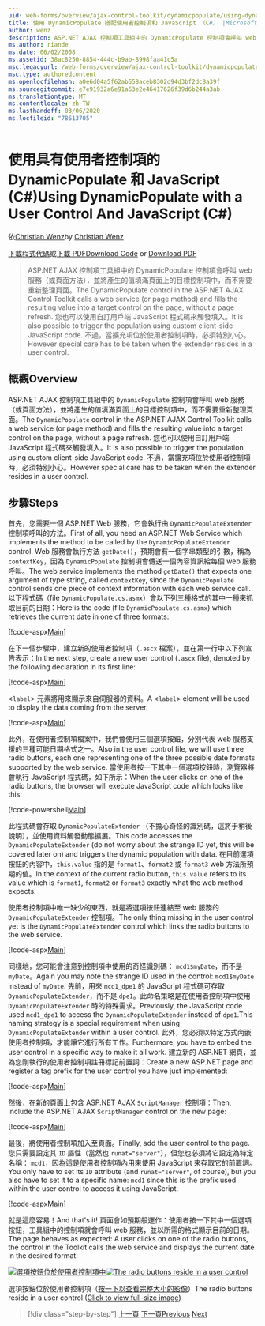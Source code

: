 ```yaml
---
uid: web-forms/overview/ajax-control-toolkit/dynamicpopulate/using-dynamicpopulate-with-a-user-control-and-javascript-cs
title: 使用 DynamicPopulate 搭配使用者控制項和 JavaScript （C#） |Microsoft Docs
author: wenz
description: ASP.NET AJAX 控制項工具組中的 DynamicPopulate 控制項會呼叫 web 服務（或頁面方法），並將產生的值填滿至 t ... 的目標控制項
ms.author: riande
ms.date: 06/02/2008
ms.assetid: 38ac8250-8854-444c-b9ab-8998faa41c5a
msc.legacyurl: /web-forms/overview/ajax-control-toolkit/dynamicpopulate/using-dynamicpopulate-with-a-user-control-and-javascript-cs
msc.type: authoredcontent
ms.openlocfilehash: a0e6d04a5f62ab558aceb8302d94d3bf2dc8a39f
ms.sourcegitcommit: e7e91932a6e91a63e2e46417626f39d6b244a3ab
ms.translationtype: MT
ms.contentlocale: zh-TW
ms.lasthandoff: 03/06/2020
ms.locfileid: "78613705"
---
```

# <a name="using-dynamicpopulate-with-a-user-control-and-javascript-c"></a><span data-ttu-id="842a0-103">使用具有使用者控制項的 DynamicPopulate 和 JavaScript (C#)</span><span class="sxs-lookup"><span data-stu-id="842a0-103">Using DynamicPopulate with a User Control And JavaScript (C#)</span></span>

<span data-ttu-id="842a0-104">依[Christian Wenz](https://github.com/wenz)</span><span class="sxs-lookup"><span data-stu-id="842a0-104">by [Christian Wenz](https://github.com/wenz)</span></span>

<span data-ttu-id="842a0-105">[下載程式代碼](https://download.microsoft.com/download/d/8/f/d8f2f6f9-1b7c-46ad-9252-e1fc81bdea3e/dynamicpopulate2.cs.zip)或[下載 PDF](https://download.microsoft.com/download/b/6/a/b6ae89ee-df69-4c87-9bfb-ad1eb2b23373/dynamicpopulate2CS.pdf)</span><span class="sxs-lookup"><span data-stu-id="842a0-105">[Download Code](https://download.microsoft.com/download/d/8/f/d8f2f6f9-1b7c-46ad-9252-e1fc81bdea3e/dynamicpopulate2.cs.zip) or [Download PDF](https://download.microsoft.com/download/b/6/a/b6ae89ee-df69-4c87-9bfb-ad1eb2b23373/dynamicpopulate2CS.pdf)</span></span>

> <span data-ttu-id="842a0-106">ASP.NET AJAX 控制項工具組中的 DynamicPopulate 控制項會呼叫 web 服務（或頁面方法），並將產生的值填滿頁面上的目標控制項中，而不需要重新整理頁面。</span><span class="sxs-lookup"><span data-stu-id="842a0-106">The DynamicPopulate control in the ASP.NET AJAX Control Toolkit calls a web service (or page method) and fills the resulting value into a target control on the page, without a page refresh.</span></span> <span data-ttu-id="842a0-107">您也可以使用自訂用戶端 JavaScript 程式碼來觸發填入。</span><span class="sxs-lookup"><span data-stu-id="842a0-107">It is also possible to trigger the population using custom client-side JavaScript code.</span></span> <span data-ttu-id="842a0-108">不過，當擴充項位於使用者控制項時，必須特別小心。</span><span class="sxs-lookup"><span data-stu-id="842a0-108">However special care has to be taken when the extender resides in a user control.</span></span>

## <a name="overview"></a><span data-ttu-id="842a0-109">概觀</span><span class="sxs-lookup"><span data-stu-id="842a0-109">Overview</span></span>

<span data-ttu-id="842a0-110">ASP.NET AJAX 控制項工具組中的 `DynamicPopulate` 控制項會呼叫 web 服務（或頁面方法），並將產生的值填滿頁面上的目標控制項中，而不需要重新整理頁面。</span><span class="sxs-lookup"><span data-stu-id="842a0-110">The `DynamicPopulate` control in the ASP.NET AJAX Control Toolkit calls a web service (or page method) and fills the resulting value into a target control on the page, without a page refresh.</span></span> <span data-ttu-id="842a0-111">您也可以使用自訂用戶端 JavaScript 程式碼來觸發填入。</span><span class="sxs-lookup"><span data-stu-id="842a0-111">It is also possible to trigger the population using custom client-side JavaScript code.</span></span> <span data-ttu-id="842a0-112">不過，當擴充項位於使用者控制項時，必須特別小心。</span><span class="sxs-lookup"><span data-stu-id="842a0-112">However special care has to be taken when the extender resides in a user control.</span></span>

## <a name="steps"></a><span data-ttu-id="842a0-113">步驟</span><span class="sxs-lookup"><span data-stu-id="842a0-113">Steps</span></span>

<span data-ttu-id="842a0-114">首先，您需要一個 ASP.NET Web 服務，它會執行由 `DynamicPopulateExtender` 控制項呼叫的方法。</span><span class="sxs-lookup"><span data-stu-id="842a0-114">First of all, you need an ASP.NET Web Service which implements the method to be called by the `DynamicPopulateExtender` control.</span></span> <span data-ttu-id="842a0-115">Web 服務會執行方法 `getDate()`，預期會有一個字串類型的引數，稱為 `contextKey`，因為 `DynamicPopulate` 控制項會傳送一個內容資訊給每個 web 服務呼叫。</span><span class="sxs-lookup"><span data-stu-id="842a0-115">The web service implements the method `getDate()` that expects one argument of type string, called `contextKey`, since the `DynamicPopulate` control sends one piece of context information with each web service call.</span></span> <span data-ttu-id="842a0-116">以下程式碼（file `DynamicPopulate.cs.asmx`）會以下列三種格式的其中一種來抓取目前的日期：</span><span class="sxs-lookup"><span data-stu-id="842a0-116">Here is the code (file `DynamicPopulate.cs.asmx`) which retrieves the current date in one of three formats:</span></span>

[!code-aspx[Main](using-dynamicpopulate-with-a-user-control-and-javascript-cs/samples/sample1.aspx)]

<span data-ttu-id="842a0-117">在下一個步驟中，建立新的使用者控制項（`.ascx` 檔案），並在第一行中以下列宣告表示：</span><span class="sxs-lookup"><span data-stu-id="842a0-117">In the next step, create a new user control (`.ascx` file), denoted by the following declaration in its first line:</span></span>

[!code-aspx[Main](using-dynamicpopulate-with-a-user-control-and-javascript-cs/samples/sample2.aspx)]

<span data-ttu-id="842a0-118">&lt;`label`&gt; 元素將用來顯示來自伺服器的資料。</span><span class="sxs-lookup"><span data-stu-id="842a0-118">A &lt;`label`&gt; element will be used to display the data coming from the server.</span></span>

[!code-aspx[Main](using-dynamicpopulate-with-a-user-control-and-javascript-cs/samples/sample3.aspx)]

<span data-ttu-id="842a0-119">此外，在使用者控制項檔案中，我們會使用三個選項按鈕，分別代表 web 服務支援的三種可能日期格式之一。</span><span class="sxs-lookup"><span data-stu-id="842a0-119">Also in the user control file, we will use three radio buttons, each one representing one of the three possible date formats supported by the web service.</span></span> <span data-ttu-id="842a0-120">當使用者按一下其中一個選項按鈕時，瀏覽器將會執行 JavaScript 程式碼，如下所示：</span><span class="sxs-lookup"><span data-stu-id="842a0-120">When the user clicks on one of the radio buttons, the browser will execute JavaScript code which looks like this:</span></span>

[!code-powershell[Main](using-dynamicpopulate-with-a-user-control-and-javascript-cs/samples/sample4.ps1)]

<span data-ttu-id="842a0-121">此程式碼會存取 `DynamicPopulateExtender` （不擔心奇怪的識別碼，這將于稍後說明），並使用資料觸發動態擴展。</span><span class="sxs-lookup"><span data-stu-id="842a0-121">This code accesses the `DynamicPopulateExtender` (do not worry about the strange ID yet, this will be covered later on) and triggers the dynamic population with data.</span></span> <span data-ttu-id="842a0-122">在目前選項按鈕的內容中，`this.value` 指的是 `format1`、`format2` 或 `format3` web 方法所預期的值。</span><span class="sxs-lookup"><span data-stu-id="842a0-122">In the context of the current radio button, `this.value` refers to its value which is `format1`, `format2` or `format3` exactly what the web method expects.</span></span>

<span data-ttu-id="842a0-123">使用者控制項中唯一缺少的東西，就是將選項按鈕連結至 web 服務的 `DynamicPopulateExtender` 控制項。</span><span class="sxs-lookup"><span data-stu-id="842a0-123">The only thing missing in the user control yet is the `DynamicPopulateExtender` control which links the radio buttons to the web service.</span></span>

[!code-aspx[Main](using-dynamicpopulate-with-a-user-control-and-javascript-cs/samples/sample5.aspx)]

<span data-ttu-id="842a0-124">同樣地，您可能會注意到控制項中使用的奇怪識別碼： `mcd1$myDate`，而不是 `myDate`。</span><span class="sxs-lookup"><span data-stu-id="842a0-124">Again you may note the strange ID used in the control: `mcd1$myDate` instead of `myDate`.</span></span> <span data-ttu-id="842a0-125">先前，用來 `mcd1_dpe1` 的 JavaScript 程式碼可存取 `DynamicPopulateExtender`，而不是 `dpe1`。此命名策略是在使用者控制項中使用 `DynamicPopulateExtender` 時的特殊需求。</span><span class="sxs-lookup"><span data-stu-id="842a0-125">Previously, the JavaScript code used `mcd1_dpe1` to access the `DynamicPopulateExtender` instead of `dpe1`.This naming strategy is a special requirement when using `DynamicPopulateExtender` within a user control.</span></span> <span data-ttu-id="842a0-126">此外，您必須以特定方式內嵌使用者控制項，才能讓它進行所有工作。</span><span class="sxs-lookup"><span data-stu-id="842a0-126">Furthermore, you have to embed the user control in a specific way to make it all work.</span></span> <span data-ttu-id="842a0-127">建立新的 ASP.NET 網頁，並為您剛執行的使用者控制項註冊標記前置詞：</span><span class="sxs-lookup"><span data-stu-id="842a0-127">Create a new ASP.NET page and register a tag prefix for the user control you have just implemented:</span></span>

[!code-aspx[Main](using-dynamicpopulate-with-a-user-control-and-javascript-cs/samples/sample6.aspx)]

<span data-ttu-id="842a0-128">然後，在新的頁面上包含 ASP.NET AJAX `ScriptManager` 控制項：</span><span class="sxs-lookup"><span data-stu-id="842a0-128">Then, include the ASP.NET AJAX `ScriptManager` control on the new page:</span></span>

[!code-aspx[Main](using-dynamicpopulate-with-a-user-control-and-javascript-cs/samples/sample7.aspx)]

<span data-ttu-id="842a0-129">最後，將使用者控制項加入至頁面。</span><span class="sxs-lookup"><span data-stu-id="842a0-129">Finally, add the user control to the page.</span></span> <span data-ttu-id="842a0-130">您只需要設定其 `ID` 屬性（當然也 `runat="server"`），但您也必須將它設定為特定名稱： `mcd1`，因為這是使用者控制項內用來使用 JavaScript 來存取它的前置詞。</span><span class="sxs-lookup"><span data-stu-id="842a0-130">You only have to set its `ID` attribute (and `runat="server"`, of course), but you also have to set it to a specific name: `mcd1` since this is the prefix used within the user control to access it using JavaScript.</span></span>

[!code-aspx[Main](using-dynamicpopulate-with-a-user-control-and-javascript-cs/samples/sample8.aspx)]

<span data-ttu-id="842a0-131">就是這麼容易！</span><span class="sxs-lookup"><span data-stu-id="842a0-131">And that's it!</span></span> <span data-ttu-id="842a0-132">頁面會如預期般運作：使用者按一下其中一個選項按鈕，工具組中的控制項就會呼叫 web 服務，並以所需的格式顯示目前的日期。</span><span class="sxs-lookup"><span data-stu-id="842a0-132">The page behaves as expected: A user clicks on one of the radio buttons, the control in the Toolkit calls the web service and displays the current date in the desired format.</span></span>

<span data-ttu-id="842a0-133">[![選項按鈕位於使用者控制項中](using-dynamicpopulate-with-a-user-control-and-javascript-cs/_static/image2.png)](using-dynamicpopulate-with-a-user-control-and-javascript-cs/_static/image1.png)</span><span class="sxs-lookup"><span data-stu-id="842a0-133">[![The radio buttons reside in a user control](using-dynamicpopulate-with-a-user-control-and-javascript-cs/_static/image2.png)](using-dynamicpopulate-with-a-user-control-and-javascript-cs/_static/image1.png)</span></span>

<span data-ttu-id="842a0-134">選項按鈕位於使用者控制項（[按一下以查看完整大小的影像](using-dynamicpopulate-with-a-user-control-and-javascript-cs/_static/image3.png)）</span><span class="sxs-lookup"><span data-stu-id="842a0-134">The radio buttons reside in a user control ([Click to view full-size image](using-dynamicpopulate-with-a-user-control-and-javascript-cs/_static/image3.png))</span></span>

> [!div class="step-by-step"]
> <span data-ttu-id="842a0-135">[上一頁](dynamically-populating-a-control-using-javascript-code-cs.md)
> [下一頁](dynamically-populating-a-control-vb.md)</span><span class="sxs-lookup"><span data-stu-id="842a0-135">[Previous](dynamically-populating-a-control-using-javascript-code-cs.md)
[Next](dynamically-populating-a-control-vb.md)</span></span>
